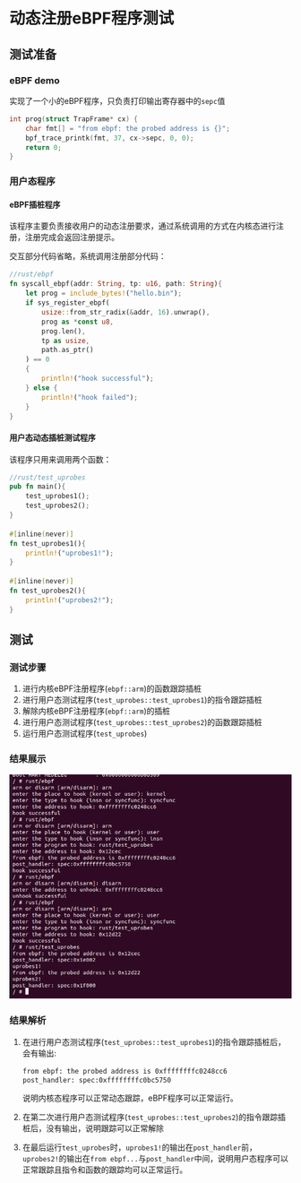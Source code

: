 # 动态注册eBPF程序测试

## 测试准备

### eBPF demo

实现了一个小的eBPF程序，只负责打印输出寄存器中的`sepc`值

```c
int prog(struct TrapFrame* cx) {
    char fmt[] = "from ebpf: the probed address is {}";
    bpf_trace_printk(fmt, 37, cx->sepc, 0, 0);
    return 0;
}
```

### 用户态程序

#### eBPF插桩程序

该程序主要负责接收用户的动态注册要求，通过系统调用的方式在内核态进行注册，注册完成会返回注册提示。

交互部分代码省略，系统调用注册部分代码：

```rust
//rust/ebpf
fn syscall_ebpf(addr: String, tp: u16, path: String){
    let prog = include_bytes!("hello.bin");
    if sys_register_ebpf(
        usize::from_str_radix(&addr, 16).unwrap(),
        prog as *const u8,
        prog.len(),
        tp as usize,
        path.as_ptr()
    ) == 0
    {
        println!("hook successful");
    } else {
        println!("hook failed");
    }
}
```

#### 用户态动态插桩测试程序

该程序只用来调用两个函数：

```rust
//rust/test_uprobes
pub fn main(){
    test_uprobes1();
    test_uprobes2();
}

#[inline(never)]
fn test_uprobes1(){
    println!("uprobes1!");
}

#[inline(never)]
fn test_uprobes2(){
    println!("uprobes2!");
}
```

## 测试

### 测试步骤

1. 进行内核eBPF注册程序(`ebpf::arm`)的函数跟踪插桩
2. 进行用户态测试程序(`test_uprobes::test_uprobes1`)的指令跟踪插桩
3. 解除内核eBPF注册程序(`ebpf::arm`)的插桩
4. 进行用户态测试程序(`test_uprobes::test_uprobes2`)的函数跟踪插桩
5. 运行用户态测试程序(`test_uprobes`)

### 结果展示

![](../img/demo.png)

### 结果解析

1. 在进行用户态测试程序(`test_uprobes::test_uprobes1`)的指令跟踪插桩后，会有输出:

   ```
   from ebpf: the probed address is 0xffffffffc0248cc6
   post_handler: spec:0xffffffffc0bc5750
   ```

   说明内核态程序可以正常动态跟踪，eBPF程序可以正常运行。

2. 在第二次进行用户态测试程序(`test_uprobes::test_uprobes2`)的指令跟踪插桩后，没有输出，说明跟踪可以正常解除

3. 在最后运行`test_uprobes`时，`uprobes1!`的输出在`post_handler`前，`uprobes2!`的输出在`from ebpf...`与`post_handler`中间，说明用户态程序可以正常跟踪且指令和函数的跟踪均可以正常运行。